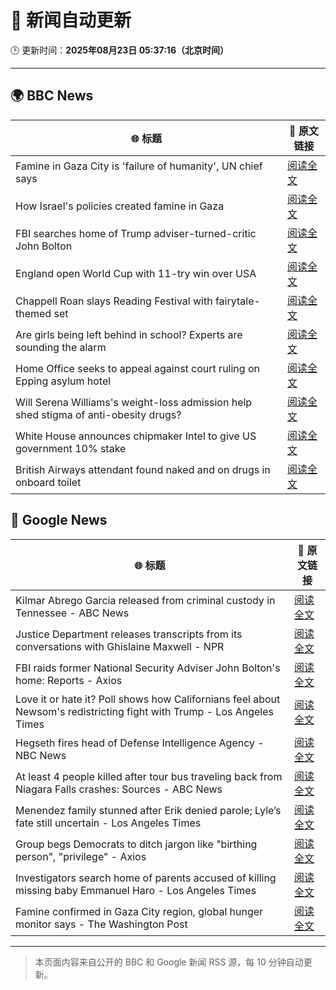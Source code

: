# 🧠 新闻自动更新

🕒 更新时间：**2025年08月23日 05:37:16（北京时间）**

---

## 🌍 BBC News

| 🌐 标题 | 🔗 原文链接 |
|--------|-------------|
| Famine in Gaza City is 'failure of humanity', UN chief says | [阅读全文](https://www.bbc.com/news/articles/c05ed5rgld3o?at_medium=RSS&at_campaign=rss) |
| How Israel's policies created famine in Gaza | [阅读全文](https://www.bbc.com/news/articles/ckg4p90z1kxo?at_medium=RSS&at_campaign=rss) |
| FBI searches home of Trump adviser-turned-critic John Bolton | [阅读全文](https://www.bbc.com/news/articles/c98lre1vqn4o?at_medium=RSS&at_campaign=rss) |
| England open World Cup with 11-try win over USA | [阅读全文](https://www.bbc.com/sport/rugby-union/articles/cn92pvd8ynvo?at_medium=RSS&at_campaign=rss) |
| Chappell Roan slays Reading Festival with fairytale-themed set | [阅读全文](https://www.bbc.com/news/articles/cr74p245zdlo?at_medium=RSS&at_campaign=rss) |
| Are girls being left behind in school? Experts are sounding the alarm | [阅读全文](https://www.bbc.com/news/articles/cx2q189kv7yo?at_medium=RSS&at_campaign=rss) |
| Home Office seeks to appeal against court ruling on Epping asylum hotel | [阅读全文](https://www.bbc.com/news/articles/cy5p2ye95z9o?at_medium=RSS&at_campaign=rss) |
| Will Serena Williams's weight-loss admission help shed stigma of anti-obesity drugs? | [阅读全文](https://www.bbc.com/news/articles/c8de89lg21jo?at_medium=RSS&at_campaign=rss) |
| White House announces chipmaker Intel to give US government 10% stake | [阅读全文](https://www.bbc.com/news/articles/cvg3zpdl3xdo?at_medium=RSS&at_campaign=rss) |
| British Airways attendant found naked and on drugs in onboard toilet | [阅读全文](https://www.bbc.com/news/articles/c0l62wgpwkzo?at_medium=RSS&at_campaign=rss) |

## 📰 Google News

| 🌐 标题 | 🔗 原文链接 |
|--------|-------------|
| Kilmar Abrego Garcia released from criminal custody in Tennessee - ABC News | [阅读全文](https://news.google.com/rss/articles/CBMipwFBVV95cUxPbG5CbDJMVjd5ZUhOSklUNWVSZEhmRGNkNFVDcTNmTGxybW16dm8wWHZVNUZfZ1dpb184bi1vY0dIRVMwS1lNMXIzVFJuZzVGV3l2RE1oTjZvNEhsdTQtNlRHUmR6dFJnVk5jWE1DaW1YYU4zbTVuZ21NWnlYdTA1N1hRTDBWWTZEWnlaeGtld2lWYmFiRDFUVXFuS21NeGxlWERjTXlJTdIBrAFBVV95cUxNTmxTNUN6bkdmeFdkek9SR1JpNkgxVEFORG02RTZ0UFNVR3ZaSjZuZGtHRmlUaHFfcm1qTVNWVmp3UXNiRFpsU0M3eVdMdUlMWjlaRXRCYmY0ckQtejNsT2x0LWRGMDFfVWppdHluZEdpbHpxWVBGWXBHQVN2VFV0Uy1MTUhmNFJGWno4U010WElzVGJJbWx5a3U0cU1BX09oQ1MydmZhcUJuOEVv?oc=5) |
| Justice Department releases transcripts from its conversations with Ghislaine Maxwell - NPR | [阅读全文](https://news.google.com/rss/articles/CBMijwFBVV95cUxOa1hDVS1DblFDd1pRdHMzVFFGUUllSW4zUzNSaEpFb0c3dW9mMzZQR1NWTE44X2RwdDUyZGRXc1lrMUxoTF9OdGVoM0tYWE0wVlJGbm45NWg1c2FOVFhqa2lzTWpLNDl6VVdYRDMzT1pyc3FxVTM0djViNHlmdDdjUEU3YmpiNDdaYmw2ZFViZw?oc=5) |
| FBI raids former National Security Adviser John Bolton's home: Reports - Axios | [阅读全文](https://news.google.com/rss/articles/CBMijgFBVV95cUxOOFNfbzZXa19VV3cyUVR0UFFQR0JpcEVFTERWeWhLMmRvQmU2cC1sU2pGZWh0SXJnYWtjazYwTFRWRmQteV9nbkU1MVZWeE5ZMk9Yekl6R0pJcUUtNTFfTVhIX2cwSG5rS3JTNVA4MEN3UFlhYTlVUVhkc2tLWm9Id0hCY0JqdUZScXdzZlVn?oc=5) |
| Love it or hate it? Poll shows how Californians feel about Newsom's redistricting fight with Trump - Los Angeles Times | [阅读全文](https://news.google.com/rss/articles/CBMilgFBVV95cUxPcE03TllHQlVfbUc4MXQ0YmE4RTdpcnl6OXlPcVdENjIxZ2FjUjUwb0xxTWpJZHNKMGY3MDVWQjBFT3AyanptSy1xQmJHM1hDUlBqU2lVNE1Edm5OM3dCaF81UzRLQU9vSG9mYzJKRjNCX19UOHEzbElZNUpjdFItQXdrVDluOUlKcW9fT3hwMXhoSENHQWc?oc=5) |
| Hegseth fires head of Defense Intelligence Agency - NBC News | [阅读全文](https://news.google.com/rss/articles/CBMirAFBVV95cUxNdVMwdGx3Xy0yMTY5VUhwVzRSa0pVQmQ3X0hfWVRkSmc3Zmp1Z2dvbHgtSE9KOEJRQkVvNVRwYXhIVm9ZaGQySTFFTndzenJCeENZOFRaNFRwUHc1bUpNVWlTU3RGVXhlbVV2aU51MXZMVDVteEI1QWU2d0VORkc2bW5hSU1UTEk2dXVNMTlXSm5SWl8xeFowaUFoQmtaUFFFd2Q0b2hqQ1pHcXgw0gFWQVVfeXFMTTBfUlBYaHliZVZONTZQUUlPWExQVlFqeUpZQXlPNlUwTWs5ZngtVzlId2s1dUpadXRvVjBBaTh4UHlrSXRKZHlON3J0c3BQdm43OE4zd0E?oc=5) |
| At least 4 people killed after tour bus traveling back from Niagara Falls crashes: Sources - ABC News | [阅读全文](https://news.google.com/rss/articles/CBMiggFBVV95cUxOUjdtX2tzT2xmMDNrVWxpR2xkSFppZU9tQWJEZlVOMDVKd3lONzl2Z29kMkZ5aW9XTG93UHBtb3N2V2tzS2d6cEFvdkhZcERGYkhUb0pNRjhONnRoU1R3S0oxcERlUUZaZFFROHl0ZnJIOHBpWUxYWDVfc3A3OHRVZjRn0gGHAUFVX3lxTE9Pb0RsSzQ1V0pMcXBjY0gyYmxaSWtNenZHWXRFWWV2NVV2WlBBdVJtMnE3WUNKa0FSY1JLUS1XbkxwX0hCcFZjN0dxbGRqNDFXQ0hNR3djYTc4WTlRVFpOaTlFRWNuSU05bHJ1YkdFT1VCbVMzeERnU2ItRVVzbzNwUzFOSE56MA?oc=5) |
| Menendez family stunned after Erik denied parole; Lyle’s fate still uncertain - Los Angeles Times | [阅读全文](https://news.google.com/rss/articles/CBMikwFBVV95cUxObHV5bTJwQ3JnQVpWUzB2bnF2d0xWLWVTczdXN0J0NVJETEI5OEtkM19PUVM5YmV1Wk1rb2FRajFIazAyaElmcHpKd3RwRmR2bTRHdWNFZkszXzVPcFRZVmdPalhwcGpraTNNT1VXazY0VFlvckZiazFTdW5zMGpGX2JjMzhKZFc4ZnhsUk1KTE1pckU?oc=5) |
| Group begs Democrats to ditch jargon like "birthing person", "privilege" - Axios | [阅读全文](https://news.google.com/rss/articles/CBMihgFBVV95cUxPX3M0UFFYcF91UU5Md2Y1U3lTeE9qamdVNTFoZ3Nxak84Y3ZESi0wWGVpR09vc2t6aW9zWnZvLWpnSkwtdFRxY0FUU0p6ZV8xNDlOT1FSX3dvVmRqUkk5U0gtd0JrbEYxZTJZQW1qdEt3QnAwd0M5NVFzaDBQQ1EzVG51Uzhpdw?oc=5) |
| Investigators search home of parents accused of killing missing baby Emmanuel Haro - Los Angeles Times | [阅读全文](https://news.google.com/rss/articles/CBMivgFBVV95cUxOTGFYdkNzYjdfZmYzQzFQakp4R21VUG9QZG9zbDkwbkJoZjRDN29LMjhjQmF1QTBrWnlHZlV1VHluWVR2bEo5R2hqSjZSSUtoWmd1S2s4aGtSYzhrTkRQRzBPRkhoS0dkQ3VCbzJOQmwtZ0liTTVmVTFxRW1mSUl1ZTlPYjJSMURMcGo0eVhuQnEzS3c4WTN1THdTeXh5OUZ2cnlrbkVMSlZGNW5uRThla0NDR2t6UGVILVBzWHdR?oc=5) |
| Famine confirmed in Gaza City region, global hunger monitor says - The Washington Post | [阅读全文](https://news.google.com/rss/articles/CBMieEFVX3lxTE5CU0tMWUlNeXh0c3dhUmh3cHAzOElmMnFyQVBhaVJkT05DUHAwWmZJRDFibnd4cWcwLVd2LVRzclFmYk41cDk5emYxdk54MmM1alBRam1VOWZSa1ZoX1lTOWptSjJNT3ZtdWlvbG90eHBpNE1IWlhSRQ?oc=5) |

---
> 本页面内容来自公开的 BBC 和 Google 新闻 RSS 源，每 10 分钟自动更新。